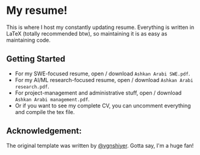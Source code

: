 # My resume!
This is where I host my constantly updating resume. Everything is written in LaTeX (totally recommended btw), so maintaining it is as easy as maintaining code.

## Getting Started
- For my SWE-focused resume, open / download `Ashkan Arabi SWE.pdf`.
- For my AI/ML research-focused resume, open / download `Ashkan Arabi research.pdf`.
- For project-management and administrative stuff, open / download `Ashkan Arabi management.pdf`.
- Or if you want to see my complete CV, you can uncomment everything and compile the tex file.

## Acknowledgement:
The original template was written by [@vgnshiyer](https://github.com/vgnshiyer). Gotta say, I'm a huge fan!
